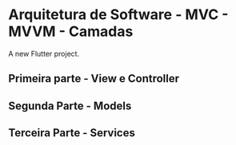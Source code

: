# Arquitetura de Software - MVC - MVVM - Camadas

A new Flutter project.

## Primeira parte - View e Controller 

## Segunda Parte - Models

## Terceira Parte - Services

